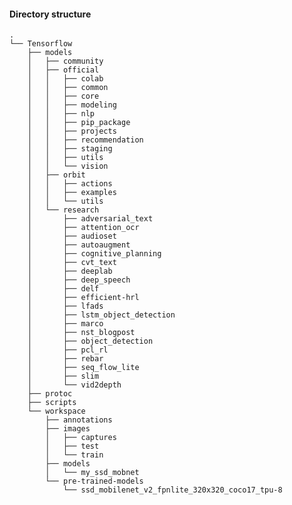#### Directory structure

    .
    └── Tensorflow
        ├── models
        │   ├── community
        │   ├── official
        │   │   ├── colab
        │   │   ├── common
        │   │   ├── core
        │   │   ├── modeling
        │   │   ├── nlp
        │   │   ├── pip_package
        │   │   ├── projects
        │   │   ├── recommendation
        │   │   ├── staging
        │   │   ├── utils
        │   │   └── vision
        │   ├── orbit
        │   │   ├── actions
        │   │   ├── examples
        │   │   └── utils
        │   └── research
        │       ├── adversarial_text
        │       ├── attention_ocr
        │       ├── audioset
        │       ├── autoaugment
        │       ├── cognitive_planning
        │       ├── cvt_text
        │       ├── deeplab
        │       ├── deep_speech
        │       ├── delf
        │       ├── efficient-hrl
        │       ├── lfads
        │       ├── lstm_object_detection
        │       ├── marco
        │       ├── nst_blogpost
        │       ├── object_detection
        │       ├── pcl_rl
        │       ├── rebar
        │       ├── seq_flow_lite
        │       ├── slim
        │       └── vid2depth
        ├── protoc
        ├── scripts
        └── workspace
            ├── annotations
            ├── images
            │   ├── captures
            │   ├── test
            │   └── train
            ├── models
            │   └── my_ssd_mobnet
            └── pre-trained-models
                └── ssd_mobilenet_v2_fpnlite_320x320_coco17_tpu-8
